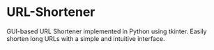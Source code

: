 # URL-Shortener
GUI-based URL Shortener implemented in Python using tkinter. Easily shorten long URLs with a simple and intuitive interface.
